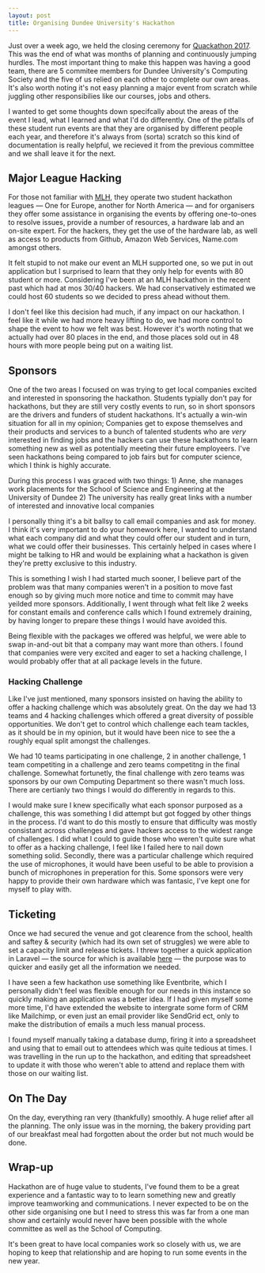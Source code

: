 ```yaml
---
layout: post
title: Organising Dundee University's Hackathon
---
```


Just over a week ago, we held the closing ceremony for [Quackathon 2017](http://quackathon.com/). This was the end of what was months of planning and continuously jumping hurdles. The most important thing to make this happen was having a good team, there are 5 commitee members for Dundee University's Computing Society and the five of us relied on each other to complete our own areas. It's also worth noting it's not easy planning a major event from scratch while juggling other responsibilies like our courses, jobs and others.

I wanted to get some thoughts down specifcally about the areas of the event I lead, what I learned and what I'd do differently. One of the pitfalls of these student run events are that they are organised by different people each year, and therefore it's always from (sorta) scratch so this kind of documentation is really helpful, we recieved it from the previous committee and we shall leave it for the next.

## Major League Hacking

For those not familiar with [MLH](https://mlh.io/), they operate two student hackathon leagues — One for Europe, another for North America — and for organisers they offer some assistance in organising the events by offering one-to-ones to resolve issues, provide a number of resources, a hardware lab and an on-site expert. For the hackers, they get the use of the hardware lab, as well as access to products from Github, Amazon Web Services, Name.com amongst others.

It felt stupid to not make our event an MLH supported one, so we put in out application but I surprised to learn that they only help for events with 80 student or more. Considering I've been at an MLH hackathon in the recent past which had at mos 30/40 hackers. We had conservatively estimated we could host 60 students so we decided to press ahead without them.

I don't feel like this decision had much, if any impact on our hackathon. I feel like it while we had more heavy lifting to do, we had more control to shape the event to how we felt was best. However it's worth noting that we actually had over 80 places in the end, and those places sold out in 48 hours with more people being put on a waiting list.

## Sponsors

One of the two areas I focused on was trying to get local companies excited and interested in sponsoring the hackathon. Students typially don't pay for hackathons, but they are still very costly events to run, so in short sponsors are the drivers and funders of student hackathons. It's actually a win-win situation for all in my opinion; Companies get to expose themselves and their products and services to a bunch of talented students who are _very_ interested in finding jobs and the hackers can use these hackathons to learn something new as well as potentially meeting their future employeers. I've seen hackathons being compared to job fairs but for computer science, which I think is highly accurate.

During this process I was graced with two things:
	1) Anne, she manages work placements for the School of Science and Engineering at the University of Dundee
	2) The university has really great links with a number of interested and innovative local companies

I personally thing it's a bit ballsy to call email companies and ask for money. I think it's very important to do your homework here, I wanted to understand what each company did and what they could offer our student and in turn, what we could offer their businesses. This certainly helped in cases where I might be talking to HR and would be explaining what a hackathon is given they're pretty exclusive to this industry.

This is something I wish I had started much sooner, I believe part of the problem was that many companies weren't in a position to move fast enough so by giving much more notice and time to commit may have yeilded more sponsors. Additionally, I went through what felt like 2 weeks for constant emails and conference calls which I found extremely draining, by having longer to prepare these things I would have avoided this.

Being flexible with the packages we offered was helpful, we were able to swap in-and-out bit that a company may want more than others. I found that companies were very excited and eager to set a hacking challenge, I would probably offer that at all package levels in the future.

### Hacking Challenge

Like I've just mentioned, many sponsors insisted on having the ability to offer a hacking challenge which was absolutely great. On the day we had 13 teams and 4 hacking challenges which offered a great diversity of possible opportunities. We don't get to control which challenge each team tackles, as it should be in my opinion, but it would have been nice to see the a roughly equal split amongst the challenges.

We had 10 teams participating in one challenge, 2 in another challenge, 1 team competiting in a challenge and zero teams competitng in the final challenge. Somewhat fortunetly, the final challenge with zero teams was sponsors by our own Computing Department so there wasn't much loss. There are certianly two things I would do differently in regards to this.

I would make sure I knew specifically what each sponsor purposed as a challenge, this was something I did attempt but got fogged by other things in the process. I'd want to do this mostly to ensure that difficulty was mostly consistant across challenges and gave hackers access to the widest range of challenges. I did what I could to guide those who weren't quite sure what to offer as a hacking challenge, I feel like I failed here to nail down something solid. Secondly, there was a particular challenge which required the use of microphones, it would have been useful to be able to provision a bunch of microphones in preperation for this. Some sponsors were very happy to provide their own hardware which was fantasic, I've kept one for myself to play with.

## Ticketing

Once we had secured the venue and got clearence from the school, health and saftey & security (which had its own set of struggles) we were able to set a capacity limit and release tickets. I threw together a quick application in Laravel — the source for which is available [here](https://github.com/ConorHaining/quackathon) — the purpose was to quicker and easily get all the information we needed.

I have seen a few hackathon use something like Eventbrite, which I personally didn't feel was flexible enough for our needs in this instance so quickly making an application was a better idea. If I had given myself some more time, I'd have extended the website to intergrate some form of CRM like Mailchimp, or even just an email provider like SendGrid ect, only to make the distribution of emails a much less manual process.

I found myself manually taking a database dump, firing it into a spreadsheet and using that to email out to attendees which was quite tedious at times. I was travelling in the run up to the hackathon, and editing that spreadsheet to update it with those who weren't able to attend and replace them with those on our waiting list.

## On The Day

On the day, everything ran very (thankfully) smoothly. A huge relief after all the planning. The only issue was in the morning, the bakery providing part of our breakfast meal had forgotten about the order but not much would be done.

## Wrap-up

Hackathon are of huge value to students, I've found them to be a great experience and a fantastic way to to learn something new and greatly improve teamworking and communications. I never expected to be on the other side organising one but I need to stress this was far from a one man show and certainly would never have been possible with the whole committee as well as the School of Computing.

It's been great to have local companies work so closely with us, we are hoping to keep that relationship and are hoping to run some events in the new year.
